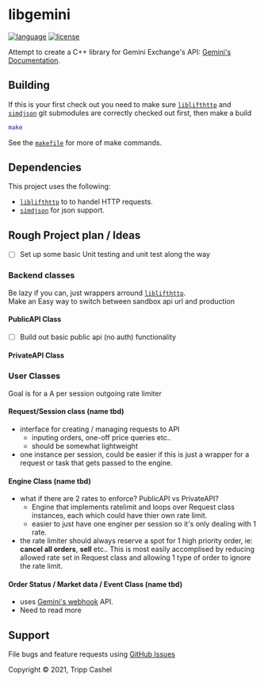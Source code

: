 # libgemini

[![language][badge.language]][language]
[![license][badge.license]][license]

Attempt to create a C++ library for Gemini Exchange's API: [Gemini's Documentation](https://docs.gemini.com/rest-api/).

## Building

If this is your first check out you need to make sure [`liblifthttp`][liblifthttp] and [`simdjson`][simdjson] git submodules are correctly checked out first, then make a build

```bash
make
```

See the [`makefile`](/makefile) for more of make commands.

## Dependencies

This project uses the following:
- [`liblifthttp`][liblifthttp] to to handel HTTP requests.
- [`simdjson`][simdjson] for json support.

## Rough Project plan / Ideas

- [ ] Set up some basic Unit testing and unit test along the way

### Backend classes

Be lazy if you can, just wrappers arround [`liblifthttp`][liblifthttp].  
Make an Easy way to switch between sandbox api url and production

#### PublicAPI Class

  - [ ] Build out basic public api (no auth) functionality

#### PrivateAPI Class

### User Classes

Goal is for a A per session outgoing rate limiter

#### Request/Session class (name tbd)

- interface for creating / managing requests to API
  - inputing orders, one-off price queries etc..
  - should be somewhat lightweight
- one instance per session, could be easier if this is just a wrapper for a request or task that gets passed to the engine.

#### Engine Class (name tbd)

- what if there are 2 rates to enforce? PublicAPI vs PrivateAPI? 
  - Engine that implements ratelimit and loops over Request class instances, each which could have thier own rate limit.
  - easier to just have one enginer per session so it's only dealing with 1 rate.
- the rate limiter should always reserve a spot for 1 high priority order, ie: **cancel all orders**, **sell** etc.. This is most easily accomplised by reducing allowed rate set in Request class and allowing 1 type of order to ignore the rate limit.

#### Order Status / Market data / Event Class (name tbd)
- uses [Gemini's webhook](https://docs.gemini.com/websocket-api/#two-factor-authentication) API. 
- Need to read more

## Support

File bugs and feature requests using [GitHub Issues](https://github.com/tcashel/libgemini/issues)

Copyright © 2021, Tripp Cashel

[badge.language]: https://img.shields.io/badge/language-C%2B%2B17-yellow.svg
[badge.license]: https://img.shields.io/badge/license-Apache--2.0-blue

[language]: https://en.wikipedia.org/wiki/C%2B%2B17
[license]: https://en.wikipedia.org/wiki/Apache_License
[liblifthttp]: https://github.com/jbaldwin/liblifthttp
[simdjson]: https://github.com/simdjson/simdjson